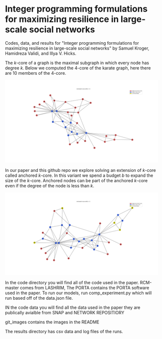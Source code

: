 # Integer programming formulations for maximizing resilience in large-scale social networks

Codes, data, and results for "Integer programming formulations for maximizing resilience in large-scale social networks" by Samuel Kroger, Hamidreza Validi, and Illya V. Hicks.

The $k$-core of a graph is the maximal subgraph in which every node has degree $k$.
Below we computed the $4$-core of the karate graph, here there are 10 members of the $4$-core.

![Figure 1](git_images/karate_k4b0.png?raw=true "The 4-core of the karate graph")

In our paper and this github repo we explore solving an extension of $k$-core called anchored $k$-core.
In this variant we spend a budget $b$ to expand the size of the $k$-core.
Anchored nodes can be part of the anchored $k$-core even if the degree of the node is less than $k$.

![Figure 2](git_images/karate_k4b5.png?raw=true "The Anchored 4-core with budget 5 of the karate graph")

In the code directory you will find all of the code used in the paper. RCM-master comes from LASHRIM,
The PORTA contains the PORTA software used in the paper.
To run our models, run comp_experiment.py which will run based off of the data.json file.

IN the code data you will find all the data used in the paper they are publically avialble from SNAP and NETWORK REPOSITIORY

git_images contains the images in the README

The results directory has csv data and log files of the runs.